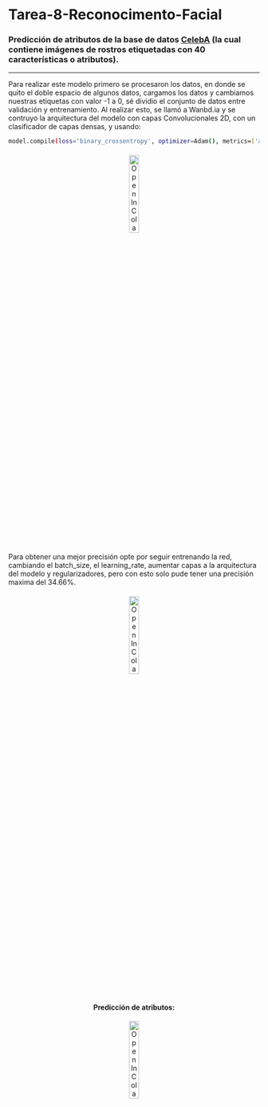 # Tarea-8-Reconocimento-Facial

### Predicción de atributos de la base de datos [CelebA](https://mmlab.ie.cuhk.edu.hk/projects/CelebA.html) (la cual contiene imágenes de rostros etiquetadas con 40 características o atributos).
---
Para realizar este modelo primero se procesaron los datos, en donde se quito el doble espacio de algunos datos, cargamos los datos y cambiamos nuestras etiquetas con valor -1 a 0, sé dividio el conjunto de datos entre validación y entrenamiento. Al realizar esto, se llamó a Wanbd.ia y se contruyo la arquitectura del modelo con capas Convolucionales 2D, con un clasificador de capas densas, y usando:
```bash
model.compile(loss='binary_crossentropy', optimizer=Adam(), metrics=['accuracy'])
```
<center>
  <h4></h4>
  <a href="https://wandb.ai/jeryrangmart/reconocimiento%20facial/runs/388f5ky0?nw=nwuserjeryrangmart" target="_blank">
    <img width="20%" src="https://import.cdn.thinkific.com/cdn-cgi/image/width=384,dpr=2,onerror=redirect/705742%2Fcustom_site_themes%2Fid%2FxVbf2a4QI6LMRQywVIhA_Group%2022406.png" alt="Open In Colab"/>
  </a>
</center>
<br>
Para obtener una mejor precisión opte por seguir entrenando la red, cambiando el batch_size, el learning_rate, aumentar capas a la arquitectura del modelo y regularizadores, pero con esto solo pude tener una precisión maxima del 34.66%.
<center>
  <h4></h4>
  <a href="https://wandb.ai/jeryrangmart/reconocimiento%20facial?nw=nwuserjeryrangmart" target="_blank">
    <img width="20%" src="https://import.cdn.thinkific.com/cdn-cgi/image/width=384,dpr=2,onerror=redirect/705742%2Fcustom_site_themes%2Fid%2FxVbf2a4QI6LMRQywVIhA_Group%2022406.png" alt="Open In Colab"/>
  </a>
</center>
<br>
<center>
  <h4>Predicción de atributos:</h4>
 <a href="https://wandb.ai/jeryrangmart/reconocimiento%20facial?nw=nwuserjeryrangmart" target="_blank">
    <img width="20%" src="https://import.cdn.thinkific.com/cdn-cgi/image/width=384,dpr=2,onerror=redirect/705742%2Fcustom_site_themes%2Fid%2FxVbf2a4QI6LMRQywVIhA_Group%2022406.png" alt="Open In Colab"/>
  </a>
</center>